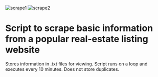 ![scrape1](https://user-images.githubusercontent.com/55331311/130370238-3e735915-eb74-42cd-933e-0802838c70b1.PNG)
![scrape2](https://user-images.githubusercontent.com/55331311/130370240-63325f03-426d-4c7f-9908-7988281d13b0.PNG)
# Script to scrape basic information from a popular real-estate listing website
Stores information in .txt files for viewing. Script runs on a loop and executes every 10 minutes. Does not store duplicates.
